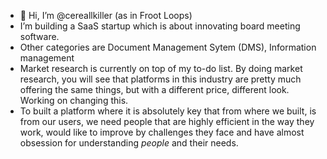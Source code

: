 - 👋 Hi, I’m @cereallkiller (as in Froot Loops)
-  I’m building a SaaS startup which is about innovating board meeting software. 
-  Other categories are Document Management Sytem (DMS), Information management
-  Market research is currently on top of my to-do list. By doing market research, you will see that platforms in this industry are pretty much offering the same things, but with  a different price, different look. Working on changing this.
-  To built a platform where it is absolutely key that from where we built, is from our users, we need people that are highly efficient in the way they work, would like to improve by challenges they face and have almost obsession for understanding *people* and their needs.  





<!---
al337a/al337a is a ✨ special ✨ repository because its `README.md` (this file) appears on your GitHub profile.
You can click the Preview link to take a look at your changes.
--->
